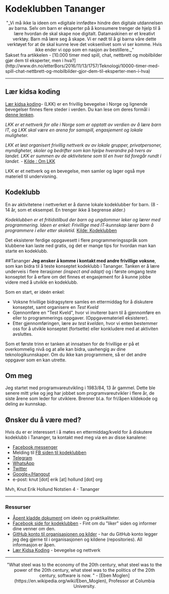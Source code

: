 # Kodeklubben Tananger
<center>"_Vi må ikke la ideen om «digitale innfødte» hindre den digitale utdannelsen av barna. Selv om barn er eksperter på å konsumere trenger de hjelp til å lære hvordan de skal skape noe digitalt. Datamaskinen er et kreativt verktøy. Barn må lære seg å skape. Vi er nødt til å gi barna våre dette verktøyet for at de skal kunne leve det voksenlivet som vi ser komme. Hvis ikke ender vi opp som en nasjon av bestillere._"</center> 
Sakset fra artikkelen - [10.000 timer med spill, chat, nettbrett og mobilbilder gjør dem til eksperter, men i hva?](http://www.dn.no/etterBors/2016/11/13/1757/Teknologi/10000-timer-med-spill-chat-nettbrett-og-mobilbilder-gjor-dem-til-eksperter-men-i-hva)

***

## Lær kidsa koding
[Lær kidsa koding](http://kidsakoder.no)- (LKK) er en frivillig bevegelse i Norge og lignende bevegelser finnes flere steder i verden. Du kan lese om deres formål i [denne lenken](http://kidsakoder.no/om-lkk/).

_LKK er et nettverk for alle i Norge som er opptatt av verdien av å lære barn IT, og LKK skal være en arena for samspill, engasjement og lokale muligheter._ 

_LKK et løst organisert frivillig nettverk av av lokale grupper, privatpersoner, myndigheter, skoler og bedrifter som kan hjelpe hverandre på tvers av landet. LKK er summen av de aktivitetene som til en hver tid foregår rundt i landet._  - [Kilde : Om LKK](http://kidsakoder.no/om-lkk/)

LKK er et nettverk og en bevegelse, men samler og lager også mye materiell til undervisning.

## Kodeklubb
En av aktivitetene i nettverket er å danne lokale kodeklubber for barn. (8 - 14 år, som et eksempel. En trenger ikke å begrense alder.)

_Kodeklubben er et fritidstilbud der barn og ungdommer leker og lærer med programmering. Ideen er enkel: Frivillige med IT-kunnskap lærer barn å programmere i eller etter skoletid._ [Kilde: Kodeklubben](http://kidsakoder.no/kodeklubben/)

Det eksisterer ferdige oppgavesett i flere programmeringsspråk som klubbene kan laste ned gratis, og det er mange tips for hvordan man kan starte en kodeklubb.

##Tananger
**Jeg ønsker å komme i kontakt med andre frivillige voksne**,  som kan bidra til å teste konseptet kodeklubb i Tananger.  Tanken er å lære underveis i flere iterasjoner _(inspect and adapt)_ og i første omgang teste konseptet for å erfare om det finnes et engasjement for å kunne jobbe videre med å utvikle en kodeklubb.

Som en start, er ideén enkel:

- Voksne frivillige bidragsytere samles en ettermiddag for å diskutere konseptet, samt organisere en  _Test Kveld_ 
- Gjennomføre en "Test Kveld", hvor vi inviterer barn til å gjennomføre en eller to programmerings oppgaver. (Oppgavemateriell eksisterer).
- Etter gjennomføringen, lære av _test kvelden_, hvor vi enten bestemmer oss for å utvikle konseptet (fortsette) eller konkludere med at aktiviten avsluttes.

Som et første trinn er tanken at innsatsen for de frivillige er på et overkommelig nivå og at alle kan bidra, uavhengig av dine  teknologikunnskaper. Om du ikke kan programmere, så er det andre oppgaver som en kan utrette.

## Om meg
Jeg startet med programvareutvikling i 1983/84, 13 år gammel. Dette ble senere mitt yrke og jeg har jobbet som programvareutvikler i flere år, de siste årene som leder for utviklere. Brenner bl.a. for fri/åpen kildekode og deling av kunnskap. 

## Ønsker du å være med?
Hvis du er er interessert i å møtes en ettermiddag/kveld for å diskutere kodeklubb i Tananger, ta kontakt med meg via en av disse kanalene:

- [Facebook messenger](https://www.facebook.com/knuterikhollund)
- Melding til [FB siden til kodeklubben](https://www.facebook.com/kodeklubbentananger/)
- [Telegram](https://telegram.org/)
- [WhatsApp](https://www.whatsapp.com/)
- [Twitter](https://twitter.com/knuthollund)
- [Google+/Hangout](https://plus.google.com/+knuterikhollund)
- e-post: knut [dot] erik [at] hollund [dot] org


Mvh,
Knut Erik Hollund
Notstien 4 - Tananger

***

### Ressurser
- [Åpent kladde dokument](https://drive.google.com/open?id=1iRhnaHnMT9hlEKxw_NfGoQMKwhWmiSJgGPDnmWSubtI) om ideén og praktikaliteter.
- [Facebook side for kodeklubben](https://www.facebook.com/kodeklubbentananger/) - Fint om du "liker" siden og informer dine venner om den.
- [GitHub konto til organisasjonen og kilder](https://github.com/kodeklubbentananger) - har du GitHub konto legger jeg deg gjerne til i organisasjonen og kildene (repositories). All informasjon er åpen.
- [Lær Kidsa Koding](http://kidsakoder.no/) - bevegelse og nettverk

***
<center>"What steel was to the economy of the 20th century, what steel was to the power of the 20th century, what steel was to the politics of the 20th century,  software is now. " - [Eben Moglen](https://en.wikipedia.org/wiki/Eben_Moglen), Professor at Columbia University.</center>
